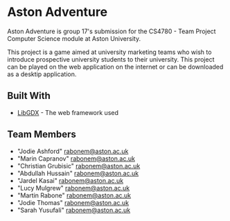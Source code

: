 # Aston Adventure
Aston Adventure is group 17's submission for the CS4780 - Team Project Computer Science module at Aston University.

This project is a game aimed at university marketing teams who wish to introduce prospective university students to their university. This project can be played on the web application on the internet or can be downloaded as a desktip application.

## Built With
* [LibGDX](https://libgdx.badlogicgames.com/documentation/) - The web framework used

## Team Members
* "Jodie Ashford" <rabonem@aston.ac.uk>
* "Marin Capranov" <rabonem@aston.ac.uk>
* "Christian Grubisic" <rabonem@aston.ac.uk>
* "Abdullah Hussain" <rabonem@aston.ac.uk>
* "Jardel Kasai" <rabonem@aston.ac.uk>
* "Lucy Mulgrew" <rabonem@aston.ac.uk>
* "Martin Rabone" <rabonem@aston.ac.uk>
* "Jodie Thomas" <rabonem@aston.ac.uk>
* "Sarah Yusufali" <rabonem@aston.ac.uk>
